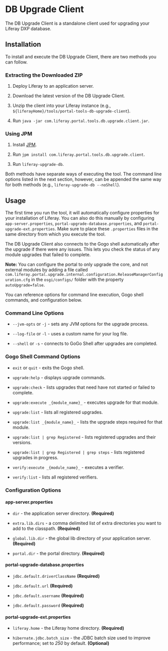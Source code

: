 # DB Upgrade Client

The DB Upgrade Client is a standalone client used for upgrading your Liferay DXP
database.

## Installation

To install and execute the DB Upgrade Client, there are two methods you can
follow.

### Extracting the Downloaded ZIP

1. Deploy Liferay to an application server.

2. Download the latest version of the DB Upgrade Client.

3. Unzip the client into your Liferay instance
   (e.g., `${liferayHome}/tools/portal-tools-db-upgrade-client`).

4. Run `java -jar com.liferay.portal.tools.db.upgrade.client.jar`.

### Using JPM

1. Install [JPM](https://jpm4j.org).

2. Run `jpm install com.liferay.portal.tools.db.upgrade.client`.

3. Run `liferay-upgrade-db`.

Both methods have separate ways of executing the tool. The command line options
listed in the next section, however, can be appended the same way for both
methods (e.g., `liferay-upgrade-db --noShell`).

## Usage

The first time you run the tool, it will automatically configure properties for
your installation of Liferay. You can also do this manually by configuring
`app-server.properties`, `portal-upgrade-database.properties`, and
`portal-upgrade-ext.properties`. Make sure to place these `.properties` files in
the same directory from which you execute the tool.

The DB Upgrade Client also connects to the Gogo shell automatically after the
upgrade if there were any issues. This lets you check the status of any module
upgrades that failed to complete.

**Note:** You can configure the portal to only upgrade the core, and not
external modules by adding a file called
`com.liferay.portal.upgrade.internal.configuration.ReleaseManagerConfiguration.cfg`
in the `osgi/configs/` folder with the property `autoUpgrade=false`.

You can reference options for command line execution, Gogo shell commands, and
configuration below.

### Command Line Options

- `--jvm-opts` or `-j` - sets any JVM options for the upgrade process.

- `--log-file` or `-l` - uses a custom name for your log file.

- `--shell` or `-s` - connects to GoGo Shell after upgrades are completed.

### Gogo Shell Command Options

- `exit` or `quit` - exits the Gogo shell.

- `upgrade:help` - displays upgrade commands.

- `upgrade:check` - lists upgrades that need have not started or failed to
   complete.

- `upgrade:execute _{module_name}_` - executes upgrade for that module.

- `upgrade:list` - lists all registered upgrades.

- `upgrade:list _{module_name}_` - lists the upgrade steps required for that
   module.

- `upgrade:list | grep Registered` - lists registered upgrades and their
   versions.

- `upgrade:list | grep Registered | grep steps` - lists registered upgrades in
   progress.

- `verify:execute _{module_name}_` - executes a verifier.

- `verify:list` - lists all registered verifiers.

### Configuration Options

#### app-server.properties

- `dir` - the application server directory. **(Required)**

- `extra.lib.dirs` - a comma delimited list of extra directories you want to
   add to the classpath. **(Required)**

- `global.lib.dir` - the global lib directory of your application server.
   **(Required)**

- `portal.dir` - the portal directory. **(Required)**

#### portal-upgrade-database.properties

- `jdbc.default.driverClassName` **(Required)**

- `jdbc.default.url` **(Required)**

- `jdbc.default.username` **(Required)**

- `jdbc.default.password` **(Required)**

#### portal-upgrade-ext.properties

- `liferay.home` - the Liferay home directory. **(Required)**

- `hibernate.jdbc.batch_size` - the JDBC batch size used to improve
   performance; set to *250* by default. **(Optional)**